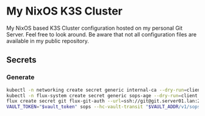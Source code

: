 # My NixOS K3S Cluster

My NixOS based K3S Cluster configuration hosted on my personal Git Server. Feel free to look around. Be aware that not all configuration files are available in my public repository.

## Secrets

### Generate

```bash
kubectl -n networking create secret generic internal-ca --dry-run=client --from-file=tls.crt=./ca.crt --from-file=tls.key=./ca2.key -o yaml > ca-certs.yaml
kubectl -n flux-system create secret generic sops-age --dry-run=client --from-file=age.agekey={{ .SOPS_AGE_KEY_FILE }} -o yaml > sops-age.yaml
flux create secret git flux-git-auth --url=ssh://git@git.server01.lan:222/r/gitops-homelab.git --private-key-file={{ .PRIVATE_SSH_KEYFILE }} --export > flux-git-auth.yaml
VAULT_TOKEN="$vault_token" sops --hc-vault-transit "$VAULT_ADDR/v1/sops/keys/$VAULT_KEYNAME" --encrypt --encrypted-regex '^(data|stringData)$' --in-place $FILE
```
